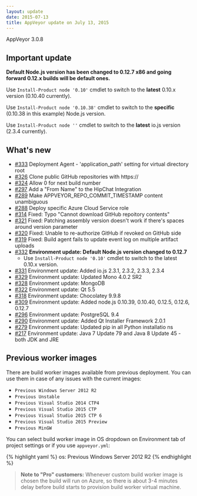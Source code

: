 ```yaml
---
layout: update
date: 2015-07-13
title: AppVeyor update on July 13, 2015
---
```


AppVeyor 3.0.8

## Important update

**Default Node.js version has been changed to 0.12.7 x86 and going forward 0.12.x builds will be default ones.**

Use `Install-Product node '0.10'` cmdlet to switch to the **latest** 0.10.x version (0.10.40 currently).

Use `Install-Product node '0.10.38'` cmdlet to switch to the **specific** (0.10.38 in this example) Node.js version.

Use `Install-Product node ''` cmdlet to switch to the **latest** io.js version (2.3.4 currently).

## What's new

* [#333](https://github.com/appveyor/ci/issues/333) Deployment Agent - 'application_path' setting for virtual
 directory root
* [#326](https://github.com/appveyor/ci/issues/326) Clone public GitHub repositories with https://
* [#324](https://github.com/appveyor/ci/issues/324) Allow 0 for next build number
* [#297](https://github.com/appveyor/ci/issues/297) Add a "From Name" to the HipChat Integration
* [#289](https://github.com/appveyor/ci/issues/289) Make APPVEYOR_REPO_COMMIT_TIMESTAMP content unambiguous
* [#288](https://github.com/appveyor/ci/issues/288) Deploy specific Azure Cloud Service role
* [#314](https://github.com/appveyor/ci/issues/314) Fixed: Typo "Cannot download GitHub repoitory contents"
* [#321](https://github.com/appveyor/ci/issues/321) Fixed: Patching assembly version doesn't work if there's
spaces around version parameter
* [#320](https://github.com/appveyor/ci/issues/320) Fixed: Unable to re-authorize GitHub if revoked on GitHub
 side
* [#319](https://github.com/appveyor/ci/issues/319) Fixed: Build agent fails to update event log on multiple
artifact uploads
* [#332](https://github.com/appveyor/ci/issues/332) **Environment update: Default Node.js version changed to 0.12.7**
    * Use `Install-Product node '0.10'` cmdlet to switch to the latest 0.10.x version.
* [#331](https://github.com/appveyor/ci/issues/331) Environment update: Added io.js 2.3.1, 2.3.2, 2.3.3, 2.3.4
* [#329](https://github.com/appveyor/ci/issues/329) Environment update: Updated Mono 4.0.2 SR2
* [#328](https://github.com/appveyor/ci/issues/328) Environment update: MongoDB
* [#322](https://github.com/appveyor/ci/issues/322) Environment update: Qt 5.5
* [#318](https://github.com/appveyor/ci/issues/318) Environment update: Chocolatey 9.9.8
* [#309](https://github.com/appveyor/ci/issues/309) Environment update: Added node.js 0.10.39, 0.10.40, 0.12.5, 0.12.6, 0.12.7
* [#296](https://github.com/appveyor/ci/issues/296) Environment update: PostgreSQL 9.4
* [#290](https://github.com/appveyor/ci/issues/290) Environment update: Added Qt Installer Framework 2.0.1
* [#279](https://github.com/appveyor/ci/issues/279) Environment update: Updated pip in all Python installatio
ns
* [#217](https://github.com/appveyor/ci/issues/217) Environment update: Java 7 Update 79 and Java 8 Update 45 - both JDK and JRE


## Previous worker images

There are build worker images available from previous deployment. You can use them in case of any issues with the current images:

- `Previous Windows Server 2012 R2`
- `Previous Unstable`
- `Previous Visual Studio 2014 CTP4`
- `Previous Visual Studio 2015 CTP`
- `Previous Visual Studio 2015 CTP 6`
- `Previous Visual Studio 2015 Preview`
- `Previous MinGW`

You can select build worker image in OS dropdown on Environment tab of project settings or if you use `appveyor.yml`:

{% highlight yaml %}
os: Previous Windows Server 2012 R2
{% endhighlight %}

> **Note to "Pro" customers:** Whenever custom build worker image is chosen the build will run on Azure, so there is about 3-4 minutes delay before build starts to provision build worker virtual machine.
